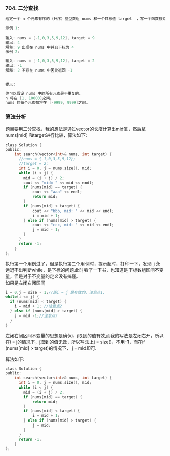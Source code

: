 ### 704. 二分查找  
```c  
给定一个 n 个元素有序的（升序）整型数组 nums 和一个目标值 target  ，写一个函数搜索 nums 中的 target，如果目标值存在返回下标，否则返回 -1。  
  
示例 1:  
  
输入: nums = [-1,0,3,5,9,12], target = 9  
输出: 4
解释: 9 出现在 nums 中并且下标为 4
示例 2:

输入: nums = [-1,0,3,5,9,12], target = 2
输出: -1
解释: 2 不存在 nums 中因此返回 -1
 

提示：

你可以假设 nums 中的所有元素是不重复的。
n 将在 [1, 10000]之间。
nums 的每个元素都将在 [-9999, 9999]之间。
```  
  
### 算法分析  
题目要用二分查找，我的想法是通过vector的长度计算出mid值，然后拿nums[mid] 和target进行比较，算法如下:  
```c  
class Solution {
public:
    int search(vector<int>& nums, int target) {
      //nums = {-1,0,3,5,9,12};
      //target = 2;
      int i = 0, j = nums.size(), mid;
      while (i < j) {
        mid = (i + j) / 2;
        cout << "mid= " << mid << endl;
        if (nums[mid] == target) {
            cout << "aaa" << endl;
            return mid;
        } 
        if (nums[mid] < target) {
            cout << "bbb, mid: " << mid << endl;
            i = mid + 1;
        } else if (nums[mid] > target) {
            cout << "ccc, mid: " << mid << endl;
            j = mid - 1;
        }
      }
      return -1;
    }
};
```  
执行第一个用例过了，但是执行第二个用例时，提示超时，打印一下，发现i j 永远退不出判断while，是下标的问题.此时看了一下书，也知道是下标数组区间不变量，但是对于不变量的定义没有搞懂。  
如果是左闭右闭区间  
```c  
i = 0,j = size - 1;//即i = j 是有效的，注意点1.
while(i <= j) {
  if (nums[mid] < target) {
    i = mid + 1; //注意点2
  } else if (nums[mid] > target) {
    j = mid -1;//注意点3
  }
}
```  
左闭右闭区间不变量的思想是确保i、j取到的值有效,而我的写法是左闭右开，所以在i = j的情况下，j取到的值无效，所以写法上j = size()，不用-1，而在if (nums[mid] > target)的情况下，
j = mid即可.  
  
算法如下:  
```c  
class Solution {
public:
    int search(vector<int>& nums, int target) {
      int i = 0, j = nums.size(), mid;
      while (i < j) {
        mid = (i + j) / 2;
        if (nums[mid] == target) {
            return mid;
        } 
        if (nums[mid] < target) {
            i = mid + 1;
        } else if (nums[mid] > target) {           
            j = mid;
        }
      }
      return -1;
    }
};
```  





